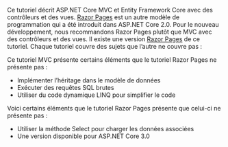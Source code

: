Ce tutoriel décrit ASP.NET Core MVC et Entity Framework Core avec des contrôleurs et des vues. [Razor Pages](xref:razor-pages/index) est un autre modèle de programmation qui a été introduit dans ASP.NET Core 2.0. Pour le nouveau développement, nous recommandons Razor Pages plutôt que MVC avec des contrôleurs et des vues. Il existe une version [Razor Pages](xref:data/ef-rp/intro) de ce tutoriel. Chaque tutoriel couvre des sujets que l’autre ne couvre pas :

Ce tutoriel MVC présente certains éléments que le tutoriel Razor Pages ne présente pas :

* Implémenter l’héritage dans le modèle de données
* Exécuter des requêtes SQL brutes
* Utiliser du code dynamique LINQ pour simplifier le code
 
Voici certains éléments que le tutoriel Razor Pages présente que celui-ci ne présente pas :

* Utiliser la méthode Select pour charger les données associées
* Une version disponible pour ASP.NET Core 3.0
